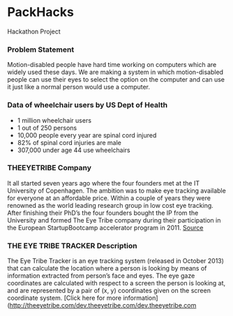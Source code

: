 # PackHacks

Hackathon Project

### Problem Statement

Motion-disabled people have hard time working on computers which are widely used these days. We are making a system in which motion-disabled people can use their eyes to select the option on the computer and can use it just like a normal person would use a computer.

### Data of wheelchair users by US Dept of Health
* 1 million wheelchair users
* 1 out of 250 persons
* 10,000 people every year are spinal cord injured
* 82% of spinal cord injuries are male
* 307,000 under age 44 use wheelchairs

### THEEYETRIBE Company

It all started seven years ago where the four founders met at the IT University of Copenhagen. The ambition was to make eye tracking available for everyone at an affordable price. Within a couple of years they were renowned as the world leading research group in low cost eye tracking. After finishing their PhD’s the four founders bought the IP from the University and formed The Eye Tribe company during their participation in the European StartupBootcamp accelerator program in 2011. [Source](http://theeyetribe.com/theeyetribe.com/about/index.html)

### THE EYE TRIBE TRACKER Description

The Eye Tribe Tracker is an eye tracking system (released in October 2013) that can calculate the location where a person is looking by means of information extracted from person’s face and eyes. The eye gaze coordinates are calculated with respect to a screen the person is looking at, and are represented by a pair of (x, y) coordinates given on the screen coordinate system. [Click here for more information](http://theeyetribe.com/dev.theeyetribe.com/dev.theeyetribe.com